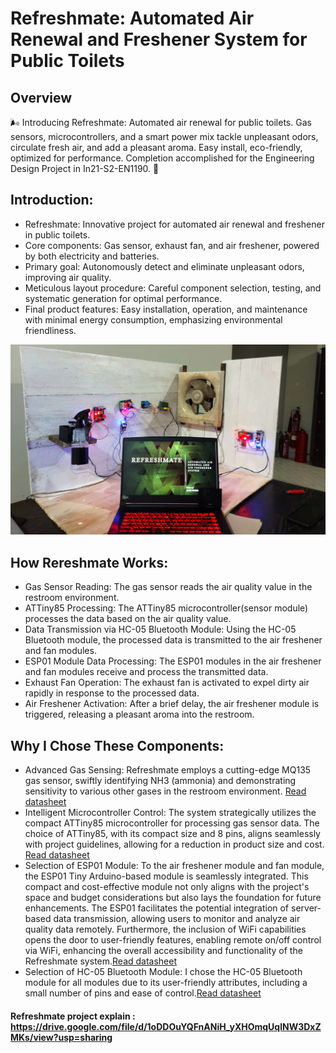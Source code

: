 

# Refreshmate: Automated Air Renewal and Freshener System for Public Toilets


## Overview
 🌬️ Introducing Refreshmate: Automated air renewal for public toilets. Gas sensors, microcontrollers, and a smart power mix tackle unpleasant odors, circulate fresh air, and add a pleasant aroma. Easy install, eco-friendly, optimized for performance. Completion accomplished for the Engineering Design Project in In21-S2-EN1190. 🚀

## Introduction:

- Refreshmate: Innovative project for automated air renewal and freshener in public toilets.
- Core components: Gas sensor, exhaust fan, and air freshener, powered by both electricity and batteries.
- Primary goal: Autonomously detect and eliminate unpleasant odors, improving air quality.
- Meticulous layout procedure: Careful component selection, testing, and systematic generation for optimal performance.
- Final product features: Easy installation, operation, and maintenance with minimal energy consumption, emphasizing environmental friendliness.

![Project Image](https://raw.githubusercontent.com/maduwanthasl/RefreshMate/main/Project%20images/Refreshmate%20project.png)

## How Rereshmate Works:

- Gas Sensor Reading: The gas sensor reads the air quality value in the restroom environment.
- ATTiny85 Processing: The ATTiny85 microcontroller(sensor module) processes the data based on the air quality value.
- Data Transmission via HC-05 Bluetooth Module: Using the HC-05 Bluetooth module, the processed data is transmitted to the air freshener and fan modules.
- ESP01 Module Data Processing: The ESP01 modules in the air freshener and fan modules receive and process the transmitted data.
- Exhaust Fan Operation: The exhaust fan is activated to expel dirty air rapidly in response to the processed data.
- Air Freshener Activation: After a brief delay, the air freshener module is triggered, releasing a pleasant aroma into the restroom.

## Why I Chose These Components:

- Advanced Gas Sensing: Refreshmate employs a cutting-edge MQ135 gas sensor, swiftly identifying NH3 (ammonia) and demonstrating sensitivity to various other gases in the restroom environment. [Read datasheet](https://github.com/maduwanthasl/RefreshMate/blob/main/Datasheets/SNS-MQ135.pdf)
- Intelligent Microcontroller Control: The system strategically utilizes the compact ATTiny85 microcontroller for processing gas sensor data. The choice of ATTiny85, with its compact size and 8 pins, aligns seamlessly with project guidelines, allowing for a reduction in product size and cost. [Read datasheet](https://github.com/maduwanthasl/RefreshMate/blob/main/Datasheets/Atmel-2586-AVR-8-bit-Microcontroller-ATtiny25-ATtiny45-ATtiny85_Datasheet.pdf)
- Selection of ESP01 Module: To the air freshener module and fan module, the ESP01 Tiny Arduino-based module is seamlessly integrated. This compact and cost-effective module not only aligns with the project's space and budget considerations but also lays the foundation for future enhancements. The ESP01 facilitates the potential integration of server-based data transmission, allowing users to monitor and analyze air quality data remotely. Furthermore, the inclusion of WiFi capabilities opens the door to user-friendly features, enabling remote on/off control via WiFi, enhancing the overall accessibility and functionality of the Refreshmate system.[Read datasheet](https://github.com/maduwanthasl/RefreshMate/blob/main/Datasheets/esp01.pdf)
- Selection of HC-05 Bluetooth Module: I chose the HC-05 Bluetooth module for all modules due to its user-friendly attributes, including a small number of pins and ease of control.[Read datasheet](https://github.com/maduwanthasl/RefreshMate/blob/main/Datasheets/HC-05%20Datasheet.pdf)
  
#### Refreshmate project explain : https://drive.google.com/file/d/1oDDOuYQFnANiH_yXHOmqUqlNW3DxZMKs/view?usp=sharing
